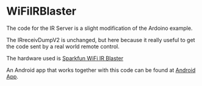 # WiFiIRBlaster

The code for the IR Server is a slight modification of the 
Ardoino example.

The IRreceivDumpV2 is unchanged, but here because it really
useful to get the code sent by a real world remote control.

The hardware used is 
[Sparkfun WiFi IR Blaster](https://www.sparkfun.com/products/15031) 

An Android app that works together with this code can be found
at [Android App](https://github.com/heimir-sverrisson/HiFiRemote).
